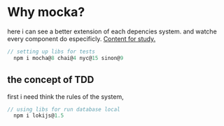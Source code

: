 # Why mocka?

here i can see a better extension of each depencies system. and watche every component do especificly.
<a href='https://www.youtube.com/watch?v=9COpZuJzx18&list=PLVQmnJOxIUz9JYhpHPa9bBRDPGqhsuP5q&index=1&t=6s&ab_channel=ErickWendel'>Content for study. </a>

```js
// setting up libs for tests
  npm i mocha@8 chai@4 nyc@15 sinon@9
```

## the concept of TDD

first i need think the rules of the system, 

```js
// using libs for run database local
  npm i lokijs@1.5
```
